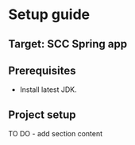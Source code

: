 # Setup guide

## Target: SCC Spring app

## Prerequisites
* Install latest JDK.

## Project setup
TO DO - add section content
